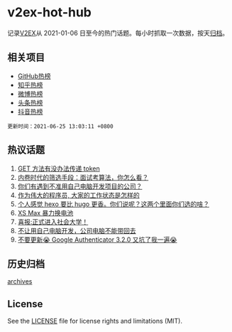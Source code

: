 # v2ex-hot-hub

 记录[V2EX](https://www.v2ex.com/)从 2021-01-06 日至今的热门话题。每小时抓取一次数据，按天[归档](archives)。
 
 ## 相关项目

- [GitHub热榜](https://github.com/snaildev/github-hot-hub)
- [知乎热榜](https://github.com/snaildev/zhihu-hot-hub)
- [微博热榜](https://github.com/snaildev/weibo-hot-hub)
- [头条热榜](https://github.com/snaildev/toutiao-hot-hub)
- [抖音热榜](https://github.com/snaildev/douyin-hot-hub)


 `更新时间：2021-06-25 13:03:11 +0800`

## 热议话题

1. [GET 方法有没办法传递 token](https://www.v2ex.com/t/785554)
1. [内卷时代的筛选手段：面试考算法，你怎么看？](https://www.v2ex.com/t/785603)
1. [你们有遇到不准用自己电脑开发项目的公司？](https://www.v2ex.com/t/785587)
1. [作为伟大的程序员, 大家的工作状态是怎样的](https://www.v2ex.com/t/785636)
1. [个人感觉 hexo 要比 hugo 更香。你们说呢？这两个里面你们选的啥？](https://www.v2ex.com/t/785625)
1. [XS Max 暴力换电池](https://www.v2ex.com/t/785517)
1. [喜报:正式进入社会大学！](https://www.v2ex.com/t/785630)
1. [不让用自己电脑开发，公司电脑不能带回去](https://www.v2ex.com/t/785585)
1. [不要更新😭 Google Authenticator 3.2.0 又坑了我一遍😭](https://www.v2ex.com/t/785645)

## 历史归档

[archives](archives)

## License

See the [LICENSE](LICENSE) file for license rights and limitations (MIT).
